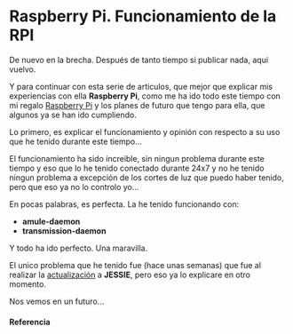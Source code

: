 # Raspberry Pi. Funcionamiento de la RPI

De nuevo en la brecha. Después de tanto tiempo si publicar nada, aqui vuelvo.

<!--more-->

Y para continuar con esta serie de articulos, que mejor que explicar mis experiencias con ella **Raspberry Pi**, como me ha ido todo este tiempo con mi regalo [Raspberry Pi](/2013-11-25-rpi-pequeño-juguete) y los planes de futuro que tengo para ella, que algunos ya se han ido cumpliendo.

Lo primero, es explicar el funcionamiento y opinión con respecto a su uso que he tenido durante este tiempo...

El funcionamiento ha sido increible, sin ningun problema durante este tiempo y eso que lo he tenido conectado durante 24x7 y no he tenido ningun problema a excepción de los cortes de luz que puedo haber tenido, pero que eso ya no lo controlo yo...

En pocas palabras, es perfecta. La he tenido funcionando con:
- **amule-daemon**
- **transmission-daemon**

Y todo ha ido perfecto. Una maravilla.

El unico problema que he tenido fue (hace unas semanas) que fue al realizar la [actualización](/2016-04-02-rpi-actualizando-jessie) a **JESSIE**, pero eso ya lo explicare en otro momento.

Nos vemos en un futuro...
#### Referencia

